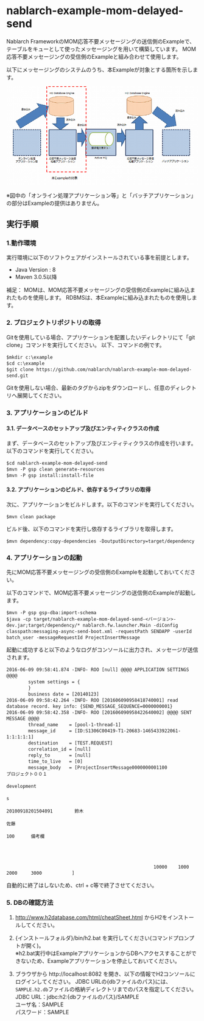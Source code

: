 nablarch-example-mom-delayed-send
====================================
Nablarch FrameworkのMOM応答不要メッセージングの送信側のExampleで、テーブルをキューとして使ったメッセージングを用いて構築しています。
MOM応答不要メッセージングの受信側のExampleと組み合わせて使用します。

以下にメッセージングのシステムのうち、本Exampleが対象とする箇所を示します。

![概要](./fig/abstract.png "概要")

※図中の「オンライン処理アプリケーション等」と「バッチアプリケーション」の部分はExampleの提供はありません。

## 実行手順

### 1.動作環境
実行環境に以下のソフトウェアがインストールされている事を前提とします。
* Java Version : 8
* Maven 3.0.5以降

補足：
MOMは、MOM応答不要メッセージングの受信側のExampleに組み込まれたものを使用します。
RDBMSは、本Exampleに組み込まれたものを使用します。

### 2. プロジェクトリポジトリの取得
Gitを使用している場合、アプリケーションを配置したいディレクトリにて「git clone」コマンドを実行してください。
以下、コマンドの例です。

    $mkdir c:\example
    $cd c:\example
    $git clone https://github.com/nablarch/nablarch-example-mom-delayed-send.git

Gitを使用しない場合、最新のタグからzipをダウンロードし、任意のディレクトリへ展開してください。

### 3. アプリケーションのビルド
#### 3.1. データベースのセットアップ及びエンティティクラスの作成
まず、データベースのセットアップ及びエンティティクラスの作成を行います。以下のコマンドを実行してください。

    $cd nablarch-example-mom-delayed-send
    $mvn -P gsp clean generate-resources
    $mvn -P gsp install:install-file

#### 3.2. アプリケーションのビルド、依存するライブラリの取得
次に、アプリケーションをビルドします。以下のコマンドを実行してください。

    $mvn clean package

ビルド後、以下のコマンドを実行し依存するライブラリを取得します。

    $mvn dependency:copy-dependencies -DoutputDirectory=target/dependency

### 4. アプリケーションの起動

先にMOM応答不要メッセージングの受信側のExampleを起動しておいてください。

以下のコマンドで、MOM応答不要メッセージングの送信側のExampleが起動します。

    $mvn -P gsp gsp-dba:import-schema
    $java -cp target/nablarch-example-mom-delayed-send-<バージョン>-dev.jar;target/dependency/* nablarch.fw.launcher.Main -diConfig classpath:messaging-async-send-boot.xml -requestPath SENDAPP -userId batch_user -messageRequestId ProjectInsertMessage

起動に成功すると以下のようなログがコンソールに出力され、メッセージが送信されます。

    2016-06-09 09:58:41.874 -INFO- ROO [null] @@@@ APPLICATION SETTINGS @@@@
            system settings = {
            }
            business date = [20140123]
    2016-06-09 09:58:42.264 -INFO- ROO [201606090958418740001] read database record. key info: {SEND_MESSAGE_SEQUENCE=0000000001}
    2016-06-09 09:58:42.358 -INFO- ROO [201606090958422640002] @@@@ SENT MESSAGE @@@@
            thread_name    = [pool-1-thread-1]
            message_id     = [ID:S1306C00419-T1-20683-1465433922061-1:1:1:1:1]
            destination    = [TEST.REQUEST]
            correlation_id = [null]
            reply_to       = [null]
            time_to_live   = [0]
            message_body   = [ProjectInsertMessage0000000001100                 プロジェクト００１
                                                                                                    development
                                                                                                                        s
                                                                                                                                            20100918201504091        鈴木
                                                                                                                                                                                         佐藤
                                                                                                                                                                                                             100      備考欄




                                                          10000    1000     2000     3000           ]


自動的に終了はしないため、ctrl + c等で終了させてください。

### 5. DBの確認方法

1. http://www.h2database.com/html/cheatSheet.html からH2をインストールしてください。

2. {インストールフォルダ}/bin/h2.bat を実行してください(コマンドプロンプトが開く)。  
  ※h2.bat実行中はExampleアプリケーションからDBへアクセスすることができないため、Exampleアプリケーションを停止しておいてください。

3. ブラウザから http://localhost:8082 を開き、以下の情報でH2コンソールにログインしてください。
   JDBC URLの{dbファイルのパス}には、`SAMPLE.h2.db`ファイルの格納ディレクトリまでのパスを指定してください。  
  JDBC URL：jdbc:h2:{dbファイルのパス}/SAMPLE  
  ユーザ名：SAMPLE  
  パスワード：SAMPLE
